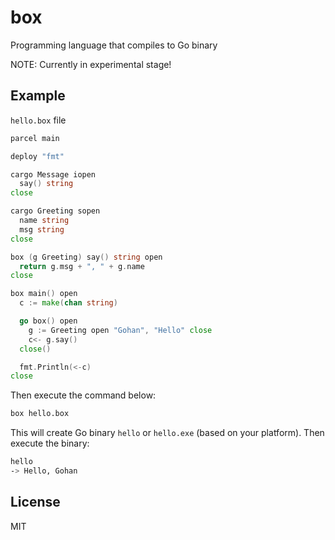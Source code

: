 box
===

Programming language that compiles to Go binary

NOTE: Currently in experimental stage!

## Example
`hello.box` file
```go
parcel main

deploy "fmt"

cargo Message iopen
  say() string
close

cargo Greeting sopen
  name string
  msg string
close

box (g Greeting) say() string open
  return g.msg + ", " + g.name
close

box main() open
  c := make(chan string)

  go box() open
    g := Greeting open "Gohan", "Hello" close
    c<- g.say()
  close()

  fmt.Println(<-c)
close
```

Then execute the command below:
```sh
box hello.box
```

This will create Go binary `hello` or `hello.exe` (based on your platform). Then execute the binary:
```sh
hello
-> Hello, Gohan
```

## License
MIT
